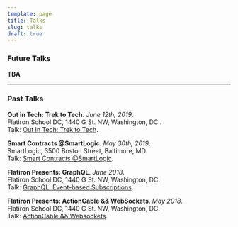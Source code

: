 ```yaml
---
template: page
title: Talks
slug: talks
draft: true
---
```

<h3 class="header">Future Talks</h3>

<strong>TBA</strong>

<hr>

<h3 class="header">Past Talks</h3>

<strong>Out in Tech: Trek to Tech</strong>. <em>June 12th, 2019</em>.<br>Flatiron School DC, 1440 G St. NW, Washington, DC.. <br />Talk: <a href="https://outintech.com/wp-event/out-in-tech-dc-the-trek-to-tech/">Out In Tech: Trek to Tech</a>.

<strong>Smart Contracts @SmartLogic</strong>. <em>May 30th, 2019</em>.<br>SmartLogic, 3500 Boston Street, Baltimore, MD. <br />Talk: <a href="https://maxgrok.com/posts/ninety-eighth-post/">Smart Contracts @SmartLogic</a>.

<strong>Flatiron Presents: GraphQL</strong>. <em>June 2018</em>.<br>Flatiron School DC, 1440 G St. NW, Washington, DC. <br />Talk: <a href="https://maxgrok.com/posts/fifty-first-post/">GraphQL: Event-based Subscriptions</a>.

<strong>Flatiron Presents: ActionCable && WebSockets</strong>. <em>May 2018</em>. <br>Flatiron School DC, 1440 G St. NW, Washington, DC.<br>Talk: <a href="https://maxgrok.com/posts/thirty-eighth-post/">ActionCable && Websockets</a>.
